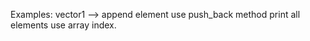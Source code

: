 Examples:
  vector1 --> append element use push_back method
              print all elements use array index.
